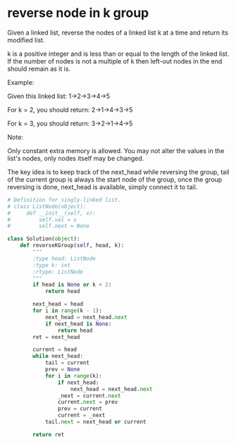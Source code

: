 # reverse node in k group

Given a linked list, reverse the nodes of a linked list k at a time and return its modified list.

k is a positive integer and is less than or equal to the length of the linked list. If the number of nodes is not a multiple of k then left-out nodes in the end should remain as it is.

Example:

Given this linked list: 1->2->3->4->5

For k = 2, you should return: 2->1->4->3->5

For k = 3, you should return: 3->2->1->4->5

Note:

Only constant extra memory is allowed.
You may not alter the values in the list's nodes, only nodes itself may be changed.

The key idea is to keep track of the next_head while reversing the group, tail of the current group is always the start node of the group, once the group reversing is done, next_head is available, simply connect it to tail.

```Python
# Definition for singly-linked list.
# class ListNode(object):
#     def __init__(self, x):
#         self.val = x
#         self.next = None

class Solution(object):
    def reverseKGroup(self, head, k):
        """
        :type head: ListNode
        :type k: int
        :rtype: ListNode
        """
        if head is None or k < 2:
            return head

        next_head = head
        for i in range(k - 1):
            next_head = next_head.next
            if next_head is None:
                return head
        ret = next_head

        current = head
        while next_head:
            tail = current
            prev = None
            for i in range(k):
                if next_head:
                    next_head = next_head.next
                _next = current.next
                current.next = prev
                prev = current
                current = _next
            tail.next = next_head or current

        return ret
```
